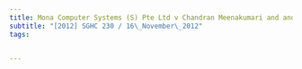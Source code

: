 ```yaml
---
title: Mona Computer Systems (S) Pte Ltd v Chandran Meenakumari and another 
subtitle: "[2012] SGHC 230 / 16\_November\_2012"
tags:


---
```


